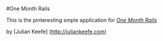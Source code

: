 #One Month Rails

This is the pinteresting smple application for 
[*One Month Rails*](http://onemonthrails.com)

by [Julian Keefe] (http://juliankeefe.com)
